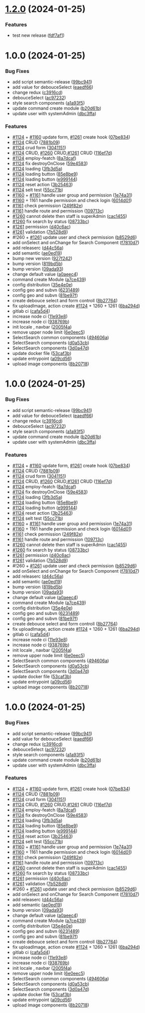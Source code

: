 # [1.2.0](https://gitlab.com/worldtech-ltd/worldpharma-dashboard/compare/v1.1.0...v1.2.0) (2024-01-25)


### Features

* test new release ([fdf7af1](https://gitlab.com/worldtech-ltd/worldpharma-dashboard/commit/fdf7af1e777069b7a14bca5abe49a4543a48db61))

# 1.0.0 (2024-01-25)


### Bug Fixes

* add script semantic-release ([99bc941](https://gitlab.com/worldtech-ltd/worldpharma-dashboard/commit/99bc941dfa65032ba750ccee68597cad5f86aa44))
* add value for debouceSelect ([eaedf66](https://gitlab.com/worldtech-ltd/worldpharma-dashboard/commit/eaedf663a51392e7364dfe99956d8ea68df58524))
* change redux ([c3916cd](https://gitlab.com/worldtech-ltd/worldpharma-dashboard/commit/c3916cd254c563b3d5375e7ab53d9fcb85ef429c))
* debouceSelect ([ac97232](https://gitlab.com/worldtech-ltd/worldpharma-dashboard/commit/ac972325227c843b027415547be7a0f815e8c76a))
* style search components ([a1a93f5](https://gitlab.com/worldtech-ltd/worldpharma-dashboard/commit/a1a93f5f802866b45a285403bac153cfedb02ee8))
* update command create module ([b20d61b](https://gitlab.com/worldtech-ltd/worldpharma-dashboard/commit/b20d61b2a3d50bca5a19895c14d97f3713737491))
* update user with systemAdmin ([dbc3ffa](https://gitlab.com/worldtech-ltd/worldpharma-dashboard/commit/dbc3ffa8933c0accdfb6a9be0480a98352b9ea68))


### Features

* [#1124](https://gitlab.com/worldtech-ltd/worldpharma-dashboard/issues/1124) +  [#1160](https://gitlab.com/worldtech-ltd/worldpharma-dashboard/issues/1160) update form, [#1261](https://gitlab.com/worldtech-ltd/worldpharma-dashboard/issues/1261) create hook ([07be834](https://gitlab.com/worldtech-ltd/worldpharma-dashboard/commit/07be8347b99f743d4d8e8d585c425e3fcbc93dba))
* [#1124](https://gitlab.com/worldtech-ltd/worldpharma-dashboard/issues/1124) CRUD ([7881b09](https://gitlab.com/worldtech-ltd/worldpharma-dashboard/commit/7881b097a60150f244780083c48d0c96e623e512))
* [#1124](https://gitlab.com/worldtech-ltd/worldpharma-dashboard/issues/1124) crud form ([3041151](https://gitlab.com/worldtech-ltd/worldpharma-dashboard/commit/304115196fb730520271a86a419cfe16312266f7))
* [#1124](https://gitlab.com/worldtech-ltd/worldpharma-dashboard/issues/1124) CRUD, [#1260](https://gitlab.com/worldtech-ltd/worldpharma-dashboard/issues/1260) CRUD,[#1261](https://gitlab.com/worldtech-ltd/worldpharma-dashboard/issues/1261) CRUD ([116ef7d](https://gitlab.com/worldtech-ltd/worldpharma-dashboard/commit/116ef7dc83254d145d42a533730b0f8073216700))
* [#1124](https://gitlab.com/worldtech-ltd/worldpharma-dashboard/issues/1124) employ-featch ([8a7dcaf](https://gitlab.com/worldtech-ltd/worldpharma-dashboard/commit/8a7dcafd96fab8a81188de08ded7073f9458a4da))
* [#1124](https://gitlab.com/worldtech-ltd/worldpharma-dashboard/issues/1124) fix destroyOnClose ([59e4583](https://gitlab.com/worldtech-ltd/worldpharma-dashboard/commit/59e45836e913e1aef0ff1a79ff572c5cc9ffd439))
* [#1124](https://gitlab.com/worldtech-ltd/worldpharma-dashboard/issues/1124) loading ([3fb3d5a](https://gitlab.com/worldtech-ltd/worldpharma-dashboard/commit/3fb3d5ab805d5e749c3c59cd3f43fdc1918ee5e8))
* [#1124](https://gitlab.com/worldtech-ltd/worldpharma-dashboard/issues/1124) loading button ([85e8be9](https://gitlab.com/worldtech-ltd/worldpharma-dashboard/commit/85e8be9997e3913dde04e6f7a1899b1c3a1d4ad4))
* [#1124](https://gitlab.com/worldtech-ltd/worldpharma-dashboard/issues/1124) loading button ([e999144](https://gitlab.com/worldtech-ltd/worldpharma-dashboard/commit/e99914408c0e9c85487f96e7169c0b2192580a46))
* [#1124](https://gitlab.com/worldtech-ltd/worldpharma-dashboard/issues/1124) reset action ([3b25463](https://gitlab.com/worldtech-ltd/worldpharma-dashboard/commit/3b254637bfc87fc33e2674cf0ccd819917e99b4a))
* [#1124](https://gitlab.com/worldtech-ltd/worldpharma-dashboard/issues/1124) selt test ([55cc71b](https://gitlab.com/worldtech-ltd/worldpharma-dashboard/commit/55cc71b69ec35eb233c2b98d7310505bdd388e7f))
* [#1160](https://gitlab.com/worldtech-ltd/worldpharma-dashboard/issues/1160) + [#1161](https://gitlab.com/worldtech-ltd/worldpharma-dashboard/issues/1161) handle user group and permission ([1e74a31](https://gitlab.com/worldtech-ltd/worldpharma-dashboard/commit/1e74a31fa24290ddd2d3c9334573b59a95cb85c5))
* [#1160](https://gitlab.com/worldtech-ltd/worldpharma-dashboard/issues/1160) + 1161 handle permission and check login ([6014d01](https://gitlab.com/worldtech-ltd/worldpharma-dashboard/commit/6014d0138311882287b49de643df84d6bd0c595e))
* [#1161](https://gitlab.com/worldtech-ltd/worldpharma-dashboard/issues/1161) check permission ([249f82e](https://gitlab.com/worldtech-ltd/worldpharma-dashboard/commit/249f82e93b66a9b0648fea85463637b68b57cf96))
* [#1161](https://gitlab.com/worldtech-ltd/worldpharma-dashboard/issues/1161) handle route and permission ([109713c](https://gitlab.com/worldtech-ltd/worldpharma-dashboard/commit/109713c3c95321f140d25aa970ffca85b1bd6206))
* [#1260](https://gitlab.com/worldtech-ltd/worldpharma-dashboard/issues/1260) cannot delete then staff is superAdmin ([cac1455](https://gitlab.com/worldtech-ltd/worldpharma-dashboard/commit/cac1455f91f1df4192574e5920dbc49a6557c9d0))
* [#1260](https://gitlab.com/worldtech-ltd/worldpharma-dashboard/issues/1260) fix search by status ([08733bc](https://gitlab.com/worldtech-ltd/worldpharma-dashboard/commit/08733bc3b6d8f115ed9ea8bb7a3032811fa5917c))
* [#1261](https://gitlab.com/worldtech-ltd/worldpharma-dashboard/issues/1261) permission ([d40c6ac](https://gitlab.com/worldtech-ltd/worldpharma-dashboard/commit/d40c6accc6ed030ae7e692738583156d948dc8f8))
* [#1261](https://gitlab.com/worldtech-ltd/worldpharma-dashboard/issues/1261) validation ([7b528d9](https://gitlab.com/worldtech-ltd/worldpharma-dashboard/commit/7b528d90d0e54066c5588d6060b0b258d3f698e4))
* #!260 + [#1261](https://gitlab.com/worldtech-ltd/worldpharma-dashboard/issues/1261) update user and check permission ([b8529d6](https://gitlab.com/worldtech-ltd/worldpharma-dashboard/commit/b8529d6c3ffa1d28ae6df942dde28d64e5e13436))
* add onSelect and onChange for Search Component ([f7810d7](https://gitlab.com/worldtech-ltd/worldpharma-dashboard/commit/f7810d7a1eb144a541b26cc74a3673106fe9df4a))
* add releaserc ([d44c56a](https://gitlab.com/worldtech-ltd/worldpharma-dashboard/commit/d44c56a2e40596333d93865cdf6c8d37d315d46f))
* add semantic ([ae0ed19](https://gitlab.com/worldtech-ltd/worldpharma-dashboard/commit/ae0ed19969a46e71f2510d4f90bf3218d085ef34))
* bump new version ([927f242](https://gitlab.com/worldtech-ltd/worldpharma-dashboard/commit/927f24219d01fff772311404e9c31fe7869f3d93))
* bump version ([819bd5b](https://gitlab.com/worldtech-ltd/worldpharma-dashboard/commit/819bd5bb3807085c704834f5c2804d4619ac1b02))
* bump version ([09ada93](https://gitlab.com/worldtech-ltd/worldpharma-dashboard/commit/09ada9324fe340d15f7f4fe4ba33953a2cf54306))
* change default value ([a0aeec4](https://gitlab.com/worldtech-ltd/worldpharma-dashboard/commit/a0aeec4274f2a6111225e549ef88456e03f5e997))
* command create Module ([a7ce439](https://gitlab.com/worldtech-ltd/worldpharma-dashboard/commit/a7ce439c88b08e158eacf71bb45dad7976c673ac))
* config distribution ([35e4e0e](https://gitlab.com/worldtech-ltd/worldpharma-dashboard/commit/35e4e0e46589d1f5ad12262cbd3c03c7ab7131db))
* config geo and subvn ([6231489](https://gitlab.com/worldtech-ltd/worldpharma-dashboard/commit/6231489a0b059c7550206906be9dbbc9597a310f))
* config geo and subvn ([81be97f](https://gitlab.com/worldtech-ltd/worldpharma-dashboard/commit/81be97fcadf4131f0783a77f84a5172bdea0ed46))
* create debouce select and form controll ([8b27764](https://gitlab.com/worldtech-ltd/worldpharma-dashboard/commit/8b2776480e10b57ec864a87cbc89581005415e6b))
* fix uploadImage, action create [#1124](https://gitlab.com/worldtech-ltd/worldpharma-dashboard/issues/1124) + 1260 + 1261 ([6ba294d](https://gitlab.com/worldtech-ltd/worldpharma-dashboard/commit/6ba294dbd2213c5a81f976af7a2d58590865b148))
* gitlab ci ([cafa5d4](https://gitlab.com/worldtech-ltd/worldpharma-dashboard/commit/cafa5d4cb92fb1406df01925bb2cb49a3305b88d))
* increase node ci ([11e93e8](https://gitlab.com/worldtech-ltd/worldpharma-dashboard/commit/11e93e85c916e426bc49ffab61685cc138a5060b))
* increase node ci ([938769b](https://gitlab.com/worldtech-ltd/worldpharma-dashboard/commit/938769b96850226dd3df6310728e0069e5035483))
* init locale , navbar ([2005f4a](https://gitlab.com/worldtech-ltd/worldpharma-dashboard/commit/2005f4ad8683f94239c17a4f23a18a7ff76cdd04))
* remove  upper node limit ([6e0eec5](https://gitlab.com/worldtech-ltd/worldpharma-dashboard/commit/6e0eec5fc25292ced95a691ce0a48a3468fdbf62))
* SelectSearch common components ([494606a](https://gitlab.com/worldtech-ltd/worldpharma-dashboard/commit/494606af1501c2f03963d8aa7b6c229d3c200c03))
* SelectSearch components ([d0a53cb](https://gitlab.com/worldtech-ltd/worldpharma-dashboard/commit/d0a53cbabc8af7dfb2d5dc6a6ab88c3abcbb662c))
* SelectSearch components ([3d0a47d](https://gitlab.com/worldtech-ltd/worldpharma-dashboard/commit/3d0a47d175c15844f11791a8d3b29d625fd456da))
* update docker file ([53caf3b](https://gitlab.com/worldtech-ltd/worldpharma-dashboard/commit/53caf3bcb20c556a9280d05155fefaa7420d5400))
* update entrypoint ([a09cd56](https://gitlab.com/worldtech-ltd/worldpharma-dashboard/commit/a09cd56049bfe55fdf7f211b1ea5e13047c378a1))
* upload image components ([8b20718](https://gitlab.com/worldtech-ltd/worldpharma-dashboard/commit/8b2071885436b8d04f56a2de0ca568b09316b4da))

# 1.0.0 (2024-01-25)


### Bug Fixes

* add script semantic-release ([99bc941](https://gitlab.com/worldtech-ltd/worldpharma-dashboard/commit/99bc941dfa65032ba750ccee68597cad5f86aa44))
* add value for debouceSelect ([eaedf66](https://gitlab.com/worldtech-ltd/worldpharma-dashboard/commit/eaedf663a51392e7364dfe99956d8ea68df58524))
* change redux ([c3916cd](https://gitlab.com/worldtech-ltd/worldpharma-dashboard/commit/c3916cd254c563b3d5375e7ab53d9fcb85ef429c))
* debouceSelect ([ac97232](https://gitlab.com/worldtech-ltd/worldpharma-dashboard/commit/ac972325227c843b027415547be7a0f815e8c76a))
* style search components ([a1a93f5](https://gitlab.com/worldtech-ltd/worldpharma-dashboard/commit/a1a93f5f802866b45a285403bac153cfedb02ee8))
* update command create module ([b20d61b](https://gitlab.com/worldtech-ltd/worldpharma-dashboard/commit/b20d61b2a3d50bca5a19895c14d97f3713737491))
* update user with systemAdmin ([dbc3ffa](https://gitlab.com/worldtech-ltd/worldpharma-dashboard/commit/dbc3ffa8933c0accdfb6a9be0480a98352b9ea68))


### Features

* [#1124](https://gitlab.com/worldtech-ltd/worldpharma-dashboard/issues/1124) +  [#1160](https://gitlab.com/worldtech-ltd/worldpharma-dashboard/issues/1160) update form, [#1261](https://gitlab.com/worldtech-ltd/worldpharma-dashboard/issues/1261) create hook ([07be834](https://gitlab.com/worldtech-ltd/worldpharma-dashboard/commit/07be8347b99f743d4d8e8d585c425e3fcbc93dba))
* [#1124](https://gitlab.com/worldtech-ltd/worldpharma-dashboard/issues/1124) CRUD ([7881b09](https://gitlab.com/worldtech-ltd/worldpharma-dashboard/commit/7881b097a60150f244780083c48d0c96e623e512))
* [#1124](https://gitlab.com/worldtech-ltd/worldpharma-dashboard/issues/1124) crud form ([3041151](https://gitlab.com/worldtech-ltd/worldpharma-dashboard/commit/304115196fb730520271a86a419cfe16312266f7))
* [#1124](https://gitlab.com/worldtech-ltd/worldpharma-dashboard/issues/1124) CRUD, [#1260](https://gitlab.com/worldtech-ltd/worldpharma-dashboard/issues/1260) CRUD,[#1261](https://gitlab.com/worldtech-ltd/worldpharma-dashboard/issues/1261) CRUD ([116ef7d](https://gitlab.com/worldtech-ltd/worldpharma-dashboard/commit/116ef7dc83254d145d42a533730b0f8073216700))
* [#1124](https://gitlab.com/worldtech-ltd/worldpharma-dashboard/issues/1124) employ-featch ([8a7dcaf](https://gitlab.com/worldtech-ltd/worldpharma-dashboard/commit/8a7dcafd96fab8a81188de08ded7073f9458a4da))
* [#1124](https://gitlab.com/worldtech-ltd/worldpharma-dashboard/issues/1124) fix destroyOnClose ([59e4583](https://gitlab.com/worldtech-ltd/worldpharma-dashboard/commit/59e45836e913e1aef0ff1a79ff572c5cc9ffd439))
* [#1124](https://gitlab.com/worldtech-ltd/worldpharma-dashboard/issues/1124) loading ([3fb3d5a](https://gitlab.com/worldtech-ltd/worldpharma-dashboard/commit/3fb3d5ab805d5e749c3c59cd3f43fdc1918ee5e8))
* [#1124](https://gitlab.com/worldtech-ltd/worldpharma-dashboard/issues/1124) loading button ([85e8be9](https://gitlab.com/worldtech-ltd/worldpharma-dashboard/commit/85e8be9997e3913dde04e6f7a1899b1c3a1d4ad4))
* [#1124](https://gitlab.com/worldtech-ltd/worldpharma-dashboard/issues/1124) loading button ([e999144](https://gitlab.com/worldtech-ltd/worldpharma-dashboard/commit/e99914408c0e9c85487f96e7169c0b2192580a46))
* [#1124](https://gitlab.com/worldtech-ltd/worldpharma-dashboard/issues/1124) reset action ([3b25463](https://gitlab.com/worldtech-ltd/worldpharma-dashboard/commit/3b254637bfc87fc33e2674cf0ccd819917e99b4a))
* [#1124](https://gitlab.com/worldtech-ltd/worldpharma-dashboard/issues/1124) selt test ([55cc71b](https://gitlab.com/worldtech-ltd/worldpharma-dashboard/commit/55cc71b69ec35eb233c2b98d7310505bdd388e7f))
* [#1160](https://gitlab.com/worldtech-ltd/worldpharma-dashboard/issues/1160) + [#1161](https://gitlab.com/worldtech-ltd/worldpharma-dashboard/issues/1161) handle user group and permission ([1e74a31](https://gitlab.com/worldtech-ltd/worldpharma-dashboard/commit/1e74a31fa24290ddd2d3c9334573b59a95cb85c5))
* [#1160](https://gitlab.com/worldtech-ltd/worldpharma-dashboard/issues/1160) + 1161 handle permission and check login ([6014d01](https://gitlab.com/worldtech-ltd/worldpharma-dashboard/commit/6014d0138311882287b49de643df84d6bd0c595e))
* [#1161](https://gitlab.com/worldtech-ltd/worldpharma-dashboard/issues/1161) check permission ([249f82e](https://gitlab.com/worldtech-ltd/worldpharma-dashboard/commit/249f82e93b66a9b0648fea85463637b68b57cf96))
* [#1161](https://gitlab.com/worldtech-ltd/worldpharma-dashboard/issues/1161) handle route and permission ([109713c](https://gitlab.com/worldtech-ltd/worldpharma-dashboard/commit/109713c3c95321f140d25aa970ffca85b1bd6206))
* [#1260](https://gitlab.com/worldtech-ltd/worldpharma-dashboard/issues/1260) cannot delete then staff is superAdmin ([cac1455](https://gitlab.com/worldtech-ltd/worldpharma-dashboard/commit/cac1455f91f1df4192574e5920dbc49a6557c9d0))
* [#1260](https://gitlab.com/worldtech-ltd/worldpharma-dashboard/issues/1260) fix search by status ([08733bc](https://gitlab.com/worldtech-ltd/worldpharma-dashboard/commit/08733bc3b6d8f115ed9ea8bb7a3032811fa5917c))
* [#1261](https://gitlab.com/worldtech-ltd/worldpharma-dashboard/issues/1261) permission ([d40c6ac](https://gitlab.com/worldtech-ltd/worldpharma-dashboard/commit/d40c6accc6ed030ae7e692738583156d948dc8f8))
* [#1261](https://gitlab.com/worldtech-ltd/worldpharma-dashboard/issues/1261) validation ([7b528d9](https://gitlab.com/worldtech-ltd/worldpharma-dashboard/commit/7b528d90d0e54066c5588d6060b0b258d3f698e4))
* #!260 + [#1261](https://gitlab.com/worldtech-ltd/worldpharma-dashboard/issues/1261) update user and check permission ([b8529d6](https://gitlab.com/worldtech-ltd/worldpharma-dashboard/commit/b8529d6c3ffa1d28ae6df942dde28d64e5e13436))
* add onSelect and onChange for Search Component ([f7810d7](https://gitlab.com/worldtech-ltd/worldpharma-dashboard/commit/f7810d7a1eb144a541b26cc74a3673106fe9df4a))
* add releaserc ([d44c56a](https://gitlab.com/worldtech-ltd/worldpharma-dashboard/commit/d44c56a2e40596333d93865cdf6c8d37d315d46f))
* add semantic ([ae0ed19](https://gitlab.com/worldtech-ltd/worldpharma-dashboard/commit/ae0ed19969a46e71f2510d4f90bf3218d085ef34))
* bump version ([819bd5b](https://gitlab.com/worldtech-ltd/worldpharma-dashboard/commit/819bd5bb3807085c704834f5c2804d4619ac1b02))
* bump version ([09ada93](https://gitlab.com/worldtech-ltd/worldpharma-dashboard/commit/09ada9324fe340d15f7f4fe4ba33953a2cf54306))
* change default value ([a0aeec4](https://gitlab.com/worldtech-ltd/worldpharma-dashboard/commit/a0aeec4274f2a6111225e549ef88456e03f5e997))
* command create Module ([a7ce439](https://gitlab.com/worldtech-ltd/worldpharma-dashboard/commit/a7ce439c88b08e158eacf71bb45dad7976c673ac))
* config distribution ([35e4e0e](https://gitlab.com/worldtech-ltd/worldpharma-dashboard/commit/35e4e0e46589d1f5ad12262cbd3c03c7ab7131db))
* config geo and subvn ([6231489](https://gitlab.com/worldtech-ltd/worldpharma-dashboard/commit/6231489a0b059c7550206906be9dbbc9597a310f))
* config geo and subvn ([81be97f](https://gitlab.com/worldtech-ltd/worldpharma-dashboard/commit/81be97fcadf4131f0783a77f84a5172bdea0ed46))
* create debouce select and form controll ([8b27764](https://gitlab.com/worldtech-ltd/worldpharma-dashboard/commit/8b2776480e10b57ec864a87cbc89581005415e6b))
* fix uploadImage, action create [#1124](https://gitlab.com/worldtech-ltd/worldpharma-dashboard/issues/1124) + 1260 + 1261 ([6ba294d](https://gitlab.com/worldtech-ltd/worldpharma-dashboard/commit/6ba294dbd2213c5a81f976af7a2d58590865b148))
* gitlab ci ([cafa5d4](https://gitlab.com/worldtech-ltd/worldpharma-dashboard/commit/cafa5d4cb92fb1406df01925bb2cb49a3305b88d))
* increase node ci ([11e93e8](https://gitlab.com/worldtech-ltd/worldpharma-dashboard/commit/11e93e85c916e426bc49ffab61685cc138a5060b))
* increase node ci ([938769b](https://gitlab.com/worldtech-ltd/worldpharma-dashboard/commit/938769b96850226dd3df6310728e0069e5035483))
* init locale , navbar ([2005f4a](https://gitlab.com/worldtech-ltd/worldpharma-dashboard/commit/2005f4ad8683f94239c17a4f23a18a7ff76cdd04))
* remove  upper node limit ([6e0eec5](https://gitlab.com/worldtech-ltd/worldpharma-dashboard/commit/6e0eec5fc25292ced95a691ce0a48a3468fdbf62))
* SelectSearch common components ([494606a](https://gitlab.com/worldtech-ltd/worldpharma-dashboard/commit/494606af1501c2f03963d8aa7b6c229d3c200c03))
* SelectSearch components ([d0a53cb](https://gitlab.com/worldtech-ltd/worldpharma-dashboard/commit/d0a53cbabc8af7dfb2d5dc6a6ab88c3abcbb662c))
* SelectSearch components ([3d0a47d](https://gitlab.com/worldtech-ltd/worldpharma-dashboard/commit/3d0a47d175c15844f11791a8d3b29d625fd456da))
* update docker file ([53caf3b](https://gitlab.com/worldtech-ltd/worldpharma-dashboard/commit/53caf3bcb20c556a9280d05155fefaa7420d5400))
* update entrypoint ([a09cd56](https://gitlab.com/worldtech-ltd/worldpharma-dashboard/commit/a09cd56049bfe55fdf7f211b1ea5e13047c378a1))
* upload image components ([8b20718](https://gitlab.com/worldtech-ltd/worldpharma-dashboard/commit/8b2071885436b8d04f56a2de0ca568b09316b4da))

# 1.0.0 (2024-01-25)


### Bug Fixes

* add script semantic-release ([99bc941](https://gitlab.com/worldtech-ltd/worldpharma-dashboard/commit/99bc941dfa65032ba750ccee68597cad5f86aa44))
* add value for debouceSelect ([eaedf66](https://gitlab.com/worldtech-ltd/worldpharma-dashboard/commit/eaedf663a51392e7364dfe99956d8ea68df58524))
* change redux ([c3916cd](https://gitlab.com/worldtech-ltd/worldpharma-dashboard/commit/c3916cd254c563b3d5375e7ab53d9fcb85ef429c))
* debouceSelect ([ac97232](https://gitlab.com/worldtech-ltd/worldpharma-dashboard/commit/ac972325227c843b027415547be7a0f815e8c76a))
* style search components ([a1a93f5](https://gitlab.com/worldtech-ltd/worldpharma-dashboard/commit/a1a93f5f802866b45a285403bac153cfedb02ee8))
* update command create module ([b20d61b](https://gitlab.com/worldtech-ltd/worldpharma-dashboard/commit/b20d61b2a3d50bca5a19895c14d97f3713737491))
* update user with systemAdmin ([dbc3ffa](https://gitlab.com/worldtech-ltd/worldpharma-dashboard/commit/dbc3ffa8933c0accdfb6a9be0480a98352b9ea68))


### Features

* [#1124](https://gitlab.com/worldtech-ltd/worldpharma-dashboard/issues/1124) +  [#1160](https://gitlab.com/worldtech-ltd/worldpharma-dashboard/issues/1160) update form, [#1261](https://gitlab.com/worldtech-ltd/worldpharma-dashboard/issues/1261) create hook ([07be834](https://gitlab.com/worldtech-ltd/worldpharma-dashboard/commit/07be8347b99f743d4d8e8d585c425e3fcbc93dba))
* [#1124](https://gitlab.com/worldtech-ltd/worldpharma-dashboard/issues/1124) CRUD ([7881b09](https://gitlab.com/worldtech-ltd/worldpharma-dashboard/commit/7881b097a60150f244780083c48d0c96e623e512))
* [#1124](https://gitlab.com/worldtech-ltd/worldpharma-dashboard/issues/1124) crud form ([3041151](https://gitlab.com/worldtech-ltd/worldpharma-dashboard/commit/304115196fb730520271a86a419cfe16312266f7))
* [#1124](https://gitlab.com/worldtech-ltd/worldpharma-dashboard/issues/1124) CRUD, [#1260](https://gitlab.com/worldtech-ltd/worldpharma-dashboard/issues/1260) CRUD,[#1261](https://gitlab.com/worldtech-ltd/worldpharma-dashboard/issues/1261) CRUD ([116ef7d](https://gitlab.com/worldtech-ltd/worldpharma-dashboard/commit/116ef7dc83254d145d42a533730b0f8073216700))
* [#1124](https://gitlab.com/worldtech-ltd/worldpharma-dashboard/issues/1124) employ-featch ([8a7dcaf](https://gitlab.com/worldtech-ltd/worldpharma-dashboard/commit/8a7dcafd96fab8a81188de08ded7073f9458a4da))
* [#1124](https://gitlab.com/worldtech-ltd/worldpharma-dashboard/issues/1124) fix destroyOnClose ([59e4583](https://gitlab.com/worldtech-ltd/worldpharma-dashboard/commit/59e45836e913e1aef0ff1a79ff572c5cc9ffd439))
* [#1124](https://gitlab.com/worldtech-ltd/worldpharma-dashboard/issues/1124) loading ([3fb3d5a](https://gitlab.com/worldtech-ltd/worldpharma-dashboard/commit/3fb3d5ab805d5e749c3c59cd3f43fdc1918ee5e8))
* [#1124](https://gitlab.com/worldtech-ltd/worldpharma-dashboard/issues/1124) loading button ([85e8be9](https://gitlab.com/worldtech-ltd/worldpharma-dashboard/commit/85e8be9997e3913dde04e6f7a1899b1c3a1d4ad4))
* [#1124](https://gitlab.com/worldtech-ltd/worldpharma-dashboard/issues/1124) loading button ([e999144](https://gitlab.com/worldtech-ltd/worldpharma-dashboard/commit/e99914408c0e9c85487f96e7169c0b2192580a46))
* [#1124](https://gitlab.com/worldtech-ltd/worldpharma-dashboard/issues/1124) reset action ([3b25463](https://gitlab.com/worldtech-ltd/worldpharma-dashboard/commit/3b254637bfc87fc33e2674cf0ccd819917e99b4a))
* [#1124](https://gitlab.com/worldtech-ltd/worldpharma-dashboard/issues/1124) selt test ([55cc71b](https://gitlab.com/worldtech-ltd/worldpharma-dashboard/commit/55cc71b69ec35eb233c2b98d7310505bdd388e7f))
* [#1160](https://gitlab.com/worldtech-ltd/worldpharma-dashboard/issues/1160) + [#1161](https://gitlab.com/worldtech-ltd/worldpharma-dashboard/issues/1161) handle user group and permission ([1e74a31](https://gitlab.com/worldtech-ltd/worldpharma-dashboard/commit/1e74a31fa24290ddd2d3c9334573b59a95cb85c5))
* [#1160](https://gitlab.com/worldtech-ltd/worldpharma-dashboard/issues/1160) + 1161 handle permission and check login ([6014d01](https://gitlab.com/worldtech-ltd/worldpharma-dashboard/commit/6014d0138311882287b49de643df84d6bd0c595e))
* [#1161](https://gitlab.com/worldtech-ltd/worldpharma-dashboard/issues/1161) check permission ([249f82e](https://gitlab.com/worldtech-ltd/worldpharma-dashboard/commit/249f82e93b66a9b0648fea85463637b68b57cf96))
* [#1161](https://gitlab.com/worldtech-ltd/worldpharma-dashboard/issues/1161) handle route and permission ([109713c](https://gitlab.com/worldtech-ltd/worldpharma-dashboard/commit/109713c3c95321f140d25aa970ffca85b1bd6206))
* [#1260](https://gitlab.com/worldtech-ltd/worldpharma-dashboard/issues/1260) cannot delete then staff is superAdmin ([cac1455](https://gitlab.com/worldtech-ltd/worldpharma-dashboard/commit/cac1455f91f1df4192574e5920dbc49a6557c9d0))
* [#1260](https://gitlab.com/worldtech-ltd/worldpharma-dashboard/issues/1260) fix search by status ([08733bc](https://gitlab.com/worldtech-ltd/worldpharma-dashboard/commit/08733bc3b6d8f115ed9ea8bb7a3032811fa5917c))
* [#1261](https://gitlab.com/worldtech-ltd/worldpharma-dashboard/issues/1261) permission ([d40c6ac](https://gitlab.com/worldtech-ltd/worldpharma-dashboard/commit/d40c6accc6ed030ae7e692738583156d948dc8f8))
* [#1261](https://gitlab.com/worldtech-ltd/worldpharma-dashboard/issues/1261) validation ([7b528d9](https://gitlab.com/worldtech-ltd/worldpharma-dashboard/commit/7b528d90d0e54066c5588d6060b0b258d3f698e4))
* #!260 + [#1261](https://gitlab.com/worldtech-ltd/worldpharma-dashboard/issues/1261) update user and check permission ([b8529d6](https://gitlab.com/worldtech-ltd/worldpharma-dashboard/commit/b8529d6c3ffa1d28ae6df942dde28d64e5e13436))
* add onSelect and onChange for Search Component ([f7810d7](https://gitlab.com/worldtech-ltd/worldpharma-dashboard/commit/f7810d7a1eb144a541b26cc74a3673106fe9df4a))
* add releaserc ([d44c56a](https://gitlab.com/worldtech-ltd/worldpharma-dashboard/commit/d44c56a2e40596333d93865cdf6c8d37d315d46f))
* add semantic ([ae0ed19](https://gitlab.com/worldtech-ltd/worldpharma-dashboard/commit/ae0ed19969a46e71f2510d4f90bf3218d085ef34))
* bump version ([09ada93](https://gitlab.com/worldtech-ltd/worldpharma-dashboard/commit/09ada9324fe340d15f7f4fe4ba33953a2cf54306))
* change default value ([a0aeec4](https://gitlab.com/worldtech-ltd/worldpharma-dashboard/commit/a0aeec4274f2a6111225e549ef88456e03f5e997))
* command create Module ([a7ce439](https://gitlab.com/worldtech-ltd/worldpharma-dashboard/commit/a7ce439c88b08e158eacf71bb45dad7976c673ac))
* config distribution ([35e4e0e](https://gitlab.com/worldtech-ltd/worldpharma-dashboard/commit/35e4e0e46589d1f5ad12262cbd3c03c7ab7131db))
* config geo and subvn ([6231489](https://gitlab.com/worldtech-ltd/worldpharma-dashboard/commit/6231489a0b059c7550206906be9dbbc9597a310f))
* config geo and subvn ([81be97f](https://gitlab.com/worldtech-ltd/worldpharma-dashboard/commit/81be97fcadf4131f0783a77f84a5172bdea0ed46))
* create debouce select and form controll ([8b27764](https://gitlab.com/worldtech-ltd/worldpharma-dashboard/commit/8b2776480e10b57ec864a87cbc89581005415e6b))
* fix uploadImage, action create [#1124](https://gitlab.com/worldtech-ltd/worldpharma-dashboard/issues/1124) + 1260 + 1261 ([6ba294d](https://gitlab.com/worldtech-ltd/worldpharma-dashboard/commit/6ba294dbd2213c5a81f976af7a2d58590865b148))
* gitlab ci ([cafa5d4](https://gitlab.com/worldtech-ltd/worldpharma-dashboard/commit/cafa5d4cb92fb1406df01925bb2cb49a3305b88d))
* increase node ci ([11e93e8](https://gitlab.com/worldtech-ltd/worldpharma-dashboard/commit/11e93e85c916e426bc49ffab61685cc138a5060b))
* increase node ci ([938769b](https://gitlab.com/worldtech-ltd/worldpharma-dashboard/commit/938769b96850226dd3df6310728e0069e5035483))
* init locale , navbar ([2005f4a](https://gitlab.com/worldtech-ltd/worldpharma-dashboard/commit/2005f4ad8683f94239c17a4f23a18a7ff76cdd04))
* remove  upper node limit ([6e0eec5](https://gitlab.com/worldtech-ltd/worldpharma-dashboard/commit/6e0eec5fc25292ced95a691ce0a48a3468fdbf62))
* SelectSearch common components ([494606a](https://gitlab.com/worldtech-ltd/worldpharma-dashboard/commit/494606af1501c2f03963d8aa7b6c229d3c200c03))
* SelectSearch components ([d0a53cb](https://gitlab.com/worldtech-ltd/worldpharma-dashboard/commit/d0a53cbabc8af7dfb2d5dc6a6ab88c3abcbb662c))
* SelectSearch components ([3d0a47d](https://gitlab.com/worldtech-ltd/worldpharma-dashboard/commit/3d0a47d175c15844f11791a8d3b29d625fd456da))
* update docker file ([53caf3b](https://gitlab.com/worldtech-ltd/worldpharma-dashboard/commit/53caf3bcb20c556a9280d05155fefaa7420d5400))
* update entrypoint ([a09cd56](https://gitlab.com/worldtech-ltd/worldpharma-dashboard/commit/a09cd56049bfe55fdf7f211b1ea5e13047c378a1))
* upload image components ([8b20718](https://gitlab.com/worldtech-ltd/worldpharma-dashboard/commit/8b2071885436b8d04f56a2de0ca568b09316b4da))
